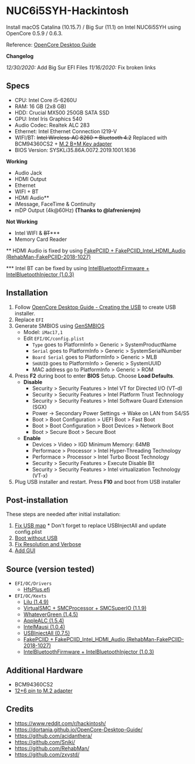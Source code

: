 # NUC6i5SYH-Hackintosh
Install macOS Catalina (10.15.7) / Big Sur (11.1) on Intel NUC6i5SYH using OpenCore 0.5.9 / 0.6.3.

Reference: [OpenCore Desktop Guide](https://dortania.github.io/OpenCore-Install-Guide/)


**Changelog**

*12/30/2020:* Add Big Sur EFI Files
*11/16/2020:* Fix broken links


## Specs
- CPU: Intel Core i5-6260U
- RAM: 16 GB (2x8 GB)
- HDD: Crucial MX500 250GB SATA SSD
- GPU: Intel Iris Graphics 540
- Audio Codec: Realtek ALC 283
- Ethernet: Intel Ethernet Connection I219-V
- WIFI/BT: ~~Intel Wireless-AC 8260 + Bluetooth 4.2~~ Replaced with BCM94360CS2 + [M.2 B+M Key adapter](https://imgur.com/LKzHL8V)
- BIOS Version: SYSKLi35.86A.0072.2019.1001.1636

**Working**
- Audio Jack
- HDMI Output
- Ethernet
- WIFI + BT
- HDMI Audio**
- iMessage, FaceTime & Continuity
- mDP Output (4k@60Hz) **(Thanks to @lafrenierejm)**

**Not Working**
- Intel WIFI & ~~BT~~***
- Memory Card Reader

** HDMI Audio is fixed by using [FakePCIID + FakePCIID_Intel_HDMI_Audio (RehabMan-FakePCIID-2018-1027)](https://github.com/RehabMan/OS-X-Fake-PCI-ID)

*** Intel BT can be fixed by using [IntelBluetoothFirmware + IntelBluetoothInjector (1.0.3)](https://github.com/zxystd/IntelBluetoothFirmware/releases)

## Installation
1. Follow [OpenCore Desktop Guide - Creating the USB](https://dortania.github.io/OpenCore-Install-Guide/installer-guide/) to create USB installer.
2. Replace `EFI`
3. Generate SMBIOS using [GenSMBIOS](https://github.com/corpnewt/GenSMBIOS)
   - Model: `iMac17,1`
   - Edit `EFI/OC/config.plist`
     - `Type` goes to PlatformInfo > Generic > SystemProductName
     - `Serial` goes to PlatformInfo > Generic > SystemSerialNumber
     - `Board Serial` goes to PlatformInfo > Generic > MLB
     - `SmUUID` goes to PlatformInfo > Generic > SystemUUID
     - MAC address go to PlatformInfo > Generic > ROM
4. Press **F2** during boot to enter **BIOS** Setup. Choose **Load Defaults**.
   - **Disable**
     - Security > Security Features > Intel VT for Directed I/O (VT-d)
     - Security > Security Features > Intel Platform Trust Technology
     - Security > Security Features > Intel Software Guard Extension (SGX)
     - Power -> Secondary Power Settings -> Wake on LAN from S4/S5
     - Boot > Boot Configuration > UEFI Boot > Fast Boot
     - Boot > Boot Configuration > Boot Devices > Network Boot
     - Boot > Secure Boot > Secure Boot
   - **Enable**
     - Devices > Video > IGD Minimum Memory: 64MB
     - Performace > Processor > Intel Hyper-Threading Technology
     - Performace > Processor > Intel Turbo Boost Technology
     - Security > Security Features > Execute Disable Bit
     - Security > Security Features > Intel virtualization Technology (VT-x)
5. Plug USB installer and restart. Press **F10** and boot from USB installer

## Post-installation
These steps are needed after initial installation:
1. [Fix USB map](https://dortania.github.io/OpenCore-Post-Install/usb/intel-mapping/intel.html) * Don't forget to replace USBInjectAll and update config.plist
2. [Boot without USB](https://dortania.github.io/OpenCore-Post-Install/universal/oc2hdd.html)
3. [Fix Resolution and Verbose](https://dortania.github.io/OpenCore-Post-Install/cosmetic/verbose.html)
4. [Add GUI](https://dortania.github.io/OpenCore-Post-Install/cosmetic/gui.html)


## Source (version tested)
- `EFI/OC/Drivers`
  - [HfsPlus.efi](https://github.com/acidanthera/OcBinaryData/blob/master/Drivers/HfsPlus.efi)
- `EFI/OC/Kexts`
  - [Lilu (1.4.9)](https://github.com/acidanthera/Lilu/releases)
  - [VirtualSMC + SMCProcessor + SMCSuperIO (1.1.9)](https://github.com/acidanthera/VirtualSMC/releases)
  - [WhateverGreen (1.4.5)](https://github.com/acidanthera/WhateverGreen/releases)
  - [AppleALC (1.5.4)](https://github.com/acidanthera/AppleALC/releases)
  - [IntelMausi (1.0.4)](https://github.com/acidanthera/IntelMausi/releases)
  - [USBInjectAll (0.7.5)](https://github.com/Sniki/OS-X-USB-Inject-All/releases)
  - [FakePCIID + FakePCIID_Intel_HDMI_Audio (RehabMan-FakePCIID-2018-1027)](https://github.com/RehabMan/OS-X-Fake-PCI-ID)
  - [IntelBluetoothFirmware + IntelBluetoothInjector (1.0.3)](https://github.com/zxystd/IntelBluetoothFirmware/releases)

## Additional Hardware
- BCM94360CS2
- [12+6 pin to M.2 adapter](https://www.aliexpress.com/item/4000494260199.html)

## Credits
- https://www.reddit.com/r/hackintosh/
- https://dortania.github.io/OpenCore-Desktop-Guide/
- https://github.com/acidanthera/
- https://github.com/Sniki/
- https://github.com/RehabMan/
- https://github.com/zxystd/






